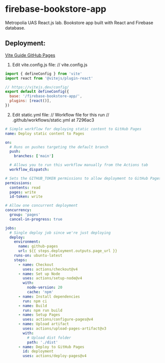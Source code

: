 # firebase-bookstore-app

Metropolia UAS React.js lab. Bookstore app built with React and Firebase database.

## Deployment:

[Vite Guide GitHub Pages](https://vitejs.dev/guide/static-deploy.html)

1. Edit vite.config.js file: // vite.config.js

```javascript
import { defineConfig } from 'vite'
import react from '@vitejs/plugin-react'

// https://vitejs.dev/config/
export default defineConfig({
  base: '/firebase-bookstore-app/',
  plugins: [react()],
})
```

2. Edit static.yml file:
   // Workflow file for this run
   // .github/workflows/static.yml at 7296ac3

```yml
# Simple workflow for deploying static content to GitHub Pages
name: Deploy static content to Pages

on:
  # Runs on pushes targeting the default branch
  push:
    branches: ['main']

  # Allows you to run this workflow manually from the Actions tab
  workflow_dispatch:

# Sets the GITHUB_TOKEN permissions to allow deployment to GitHub Pages
permissions:
  contents: read
  pages: write
  id-token: write

# Allow one concurrent deployment
concurrency:
  group: 'pages'
  cancel-in-progress: true

jobs:
  # Single deploy job since we're just deploying
  deploy:
    environment:
      name: github-pages
      url: ${{ steps.deployment.outputs.page_url }}
    runs-on: ubuntu-latest
    steps:
      - name: Checkout
        uses: actions/checkout@v4
      - name: Set up Node
        uses: actions/setup-node@v4
        with:
          node-version: 20
          cache: 'npm'
      - name: Install dependencies
        run: npm ci
      - name: Build
        run: npm run build
      - name: Setup Pages
        uses: actions/configure-pages@v4
      - name: Upload artifact
        uses: actions/upload-pages-artifact@v3
        with:
          # Upload dist folder
          path: './dist'
      - name: Deploy to GitHub Pages
        id: deployment
        uses: actions/deploy-pages@v4
```


